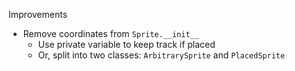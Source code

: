 Improvements
- Remove coordinates from `Sprite.__init__`
    - Use private variable to keep track if placed
    - Or, split into two classes: `ArbitrarySprite` and `PlacedSprite`
